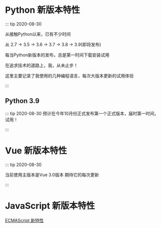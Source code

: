 # Python 新版本特性

::: tip 2020-08-30

从接触Python以来，已有不少时间

从 2.7 -> 3.5 -> 3.6 -> 3.7 -> 3.8 -> 3.9(即将发布)

每当Python新版本的发布，总是第一时间下载安装试用

在追求技术的道路上，我，从未止步！

这里主要记录了我使用的几种编程语言，每次大版本更新的试用体验

:::

## Python 3.9

::: tip 2020-08-30
预计在今年10月份正式发布第一个正式版本，届时第一时间，试用！

:::

# Vue 新版本特性

::: tip 2020-08-30

当前使用主版本是Vue 3.0版本
期待它的每次更新

:::


# JavaScript 新版本特性

[ECMAScript 新特性](/version/es.md)


